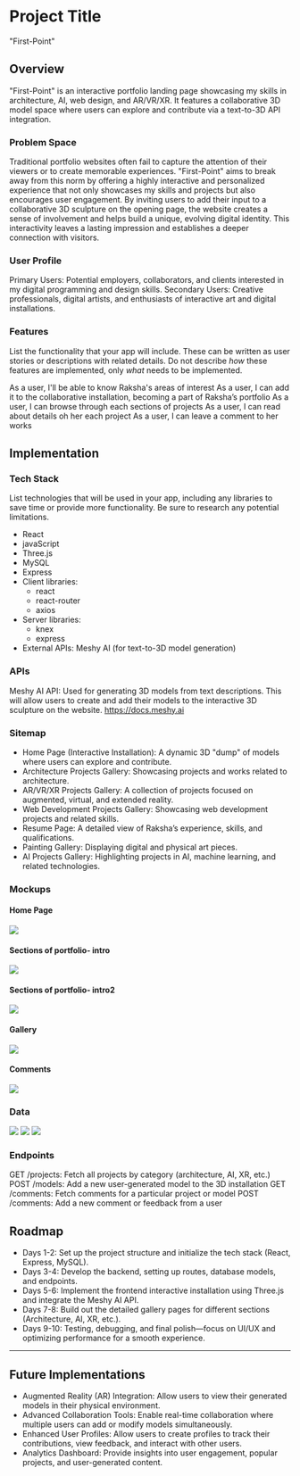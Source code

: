# Project Title
"First-Point"

## Overview

"First-Point" is an interactive portfolio landing page showcasing my skills in architecture, AI, web design, and AR/VR/XR. It features a collaborative 3D model space where users can explore and contribute via a text-to-3D API integration.

### Problem Space

Traditional portfolio websites often fail to capture the attention of their viewers or to create memorable experiences. "First-Point" aims to break away from this norm by offering a highly interactive and personalized experience that not only showcases my skills and projects but also encourages user engagement. By inviting users to add their input to a collaborative 3D sculpture on the opening page, the website creates a sense of involvement and helps build a unique, evolving digital identity. This interactivity leaves a lasting impression and establishes a deeper connection with visitors.

### User Profile

Primary Users: Potential employers, collaborators, and clients interested in my digital programming and design skills.
Secondary Users: Creative professionals, digital artists, and enthusiasts of interactive art and digital installations.

### Features

List the functionality that your app will include. These can be written as user stories or descriptions with related details. Do not describe _how_ these features are implemented, only _what_ needs to be implemented.

As a user, I'll be able to know Raksha's areas of interest
As a user, I can add it to the collaborative installation, becoming a part of Raksha’s portfolio
As a user, I can browse through each sections of projects
As a user, I can read about details oh her each project
As a user, I can leave a comment to her works

## Implementation

### Tech Stack

List technologies that will be used in your app, including any libraries to save time or provide more functionality. Be sure to research any potential limitations.

- React
- javaScript
- Three.js
- MySQL
- Express
- Client libraries: 
    - react
    - react-router
    - axios
- Server libraries:
    - knex
    - express
- External APIs:
     Meshy AI (for text-to-3D model generation)

### APIs

Meshy AI API: Used for generating 3D models from text descriptions. This will allow users to create and add their models to the interactive 3D sculpture on the website.
https://docs.meshy.ai

### Sitemap

- Home Page (Interactive Installation): A dynamic 3D "dump" of models where users can explore and contribute.
- Architecture Projects Gallery: Showcasing projects and works related to architecture.
- AR/VR/XR Projects Gallery: A collection of projects focused on augmented, virtual, and extended reality.
- Web Development Projects Gallery: Showcasing web development projects and related skills.
- Resume Page: A detailed view of Raksha’s experience, skills, and qualifications.
- Painting Gallery: Displaying digital and physical art pieces.
- AI Projects Gallery: Highlighting projects in AI, machine learning, and related technologies.

### Mockups

#### Home Page
![](assets/home.png)

#### Sections of portfolio- intro
![](assets/portfolio-intro.png)

#### Sections of portfolio- intro2
![](assets/portfolio-intro2.png)

#### Gallery
![](assets/gallery.png)

#### Comments
![](assets/comments.png)


### Data

![](assets/overview.jpg)
![](assets/fontend.jpg)
![](--.jpeg)

### Endpoints

GET /projects: Fetch all projects by category (architecture, AI, XR, etc.)
POST /models: Add a new user-generated model to the 3D installation
GET /comments: Fetch comments for a particular project or model
POST /comments: Add a new comment or feedback from a user

## Roadmap

- Days 1-2: Set up the project structure and initialize the tech stack (React, Express, MySQL).
- Days 3-4: Develop the backend, setting up routes, database models, and endpoints.
- Days 5-6: Implement the frontend interactive installation using Three.js and integrate the Meshy AI API.
- Days 7-8: Build out the detailed gallery pages for different sections (Architecture, AI, XR, etc.).
- Days 9-10: Testing, debugging, and final polish—focus on UI/UX and optimizing performance for a smooth experience.

---

## Future Implementations

- Augmented Reality (AR) Integration: Allow users to view their generated models in their physical environment.
- Advanced Collaboration Tools: Enable real-time collaboration where multiple users can add or modify models simultaneously.
- Enhanced User Profiles: Allow users to create profiles to track their contributions, view feedback, and interact with other users.
- Analytics Dashboard: Provide insights into user engagement, popular projects, and user-generated content.
